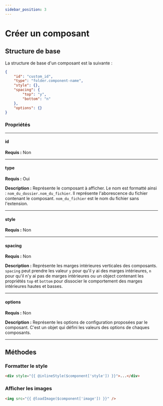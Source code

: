 ```yaml
---
sidebar_position: 3
---
```


# Créer un composant

## Structure de base

La structure de base d'un composant est la suivante :

```json
{
    "id": "custom_id",
    "type": "folder.component-name",
    "style": {},
    "spacing": {
        "top": "y",
        "bottom": "n"
    },
    "options": {} 
}
```

### Propriétés

---

#### id

**Requis :** Non

---

#### type

**Requis :** Oui

**Description :** Représente le composant à afficher. Le nom est formatté ainsi : `nom_du_dossier.nom_du_fichier`. Il représente l'aborescence du fichier contenant le composant. `nom_du_fichier` est le nom du fichier sans l'extension.

---

#### style

**Requis :** Non

---

#### spacing

**Requis :** Non

**Description :** Représente les marges intérieures verticales des composants. `spacing` peut prendre les valeur `y` pour qu'il y ai des marges intérieures, `n` pour qu'il n'y ai pas de marges intérieures ou un object contenant les propriétés `top` et `bottom` pour dissocier le comportement des marges intérieures hautes et basses.

---

#### options

**Requis :** Non

**Description :** Représente les options de configuration proposées par le composant. C'est un objet qui défini les valeurs des options de chaques composants.

---

## Méthodes

### Formatter le style

```html
<div style="{{ @inlineStyle($component['style']) }}">...</div>
```

### Afficher les images

```html
<img src="{{ @loadImage($component['image']) }}" />
```
